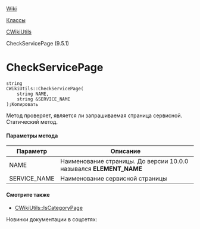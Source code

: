 [Wiki](/api_help/wiki/index.php)

[Классы](/api_help/wiki/classes/index.php)

[CWikiUtils](/api_help/wiki/classes/cwikiutils/index.php)

CheckServicePage (9.5.1)

CheckServicePage
================

```
string
CWikiUtils::CheckServicePage(
	string NAME,
	string &SERVICE_NAME
);Копировать
```

Метод проверяет, является ли запрашиваемая страница сервисной. Статический метод.

#### Параметры метода

| Параметр | Описание |
| --- | --- |
| NAME | Наименование страницы. До версии 10.0.0 назывался **ELEMENT\_NAME** |
| SERVICE\_NAME | Наименование сервисной страницы |

#### Смотрите также

* [CWikiUtils::IsCategoryPage](/api_help/wiki/classes/cwikiutils/IsCategoryPage.php)

Новинки документации в соцсетях: